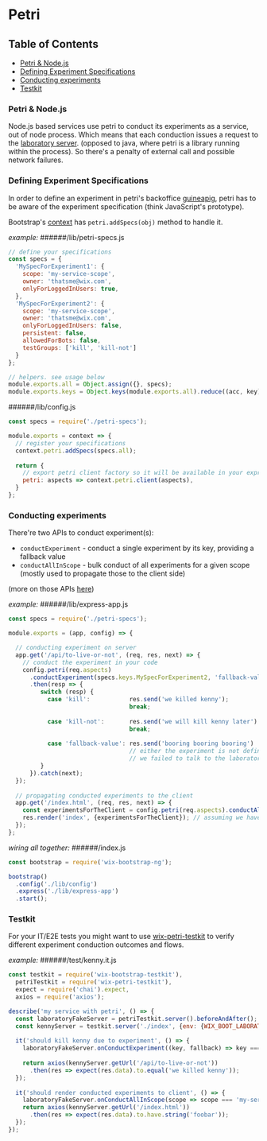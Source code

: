 # Petri

## Table of Contents
- [Petri & Node.js](#petri--nodejs)
- [Defining Experiment Specifications](#defining-experiment-specifications)
- [Conducting experiments](#conducting-experiments)
- [Testkit](#testkit)                                     

### Petri & Node.js
Node.js based services use petri to conduct its experiments as a service, out of node process. 
Which means that each conduction issues a request to the [laboratory server](https://github.com/wix-private/wix-petri/tree/master/wix-laboratory-server). 
(opposed to java, where petri is a library running within the process). So there's a penalty of external call and possible 
network failures.

### Defining Experiment Specifications
In order to define an experiment in petri's backoffice [guineapig](https://guineapig.wix.com/home/),
petri has to be aware of the experiment specification (think JavaScript's prototype). 

Bootstrap's [context](../wix-bootstrap-ng/README.md#context) has `petri.addSpecs(obj)` method to handle it.

_example:_
######/lib/petri-specs.js
```js
// define your specifications
const specs = {
  'MySpecForExperiment1': {
    scope: 'my-service-scope',
    owner: 'thatsme@wix.com',
    onlyForLoggedInUsers: true,
  },
  'MySpecForExperiment2': {
    scope: 'my-service-scope',
    owner: 'thatsme@wix.com',
    onlyForLoggedInUsers: false,
    persistent: false,
    allowedForBots: false,
    testGroups: ['kill', 'kill-not']
  }
};

// helpers. see usage below
module.exports.all = Object.assign({}, specs);
module.exports.keys = Object.keys(module.exports.all).reduce((acc, key) => { acc[key] = key; return acc }, {});
```

######/lib/config.js
```js
const specs = require('./petri-specs');

module.exports = context => {
  // register your specifications
  context.petri.addSpecs(specs.all);
  
  return {
    // export petri client factory so it will be available in your express app  
    petri: aspects => context.petri.client(aspects),
  }
};
```

### Conducting experiments
There're two APIs to conduct experiment(s):
- `conductExperiment` - conduct a single experiment by its key, providing a fallback value
- `conductAllInScope` - bulk conduct of all experiments for a given scope (mostly used to propagate those to the client side)

(more on those APIs [here](../../petri/wix-petri-client/README.md#api))

_example:_
######/lib/express-app.js
```js
const specs = require('./petri-specs');

module.exports = (app, config) => {

  // conducting experiment on server        
  app.get('/api/to-live-or-not', (req, res, next) => {
    // conduct the experiment in your code
    config.petri(req.aspects)
      .conductExperiment(specs.keys.MySpecForExperiment2, 'fallback-value')
      .then(resp => {
         switch (resp) {
           case 'kill':           res.send('we killed kenny');   
                                  break;
           
           case 'kill-not':       res.send('we will kill kenny later')
                                  break;
           
           case 'fallback-value': res.send('booring booring booring')
                                  // either the experiment is not defined (yet/already) or 
                                  // we failed to talk to the laboratory server  
         }
      }).catch(next);    
  });
  
  // propagating conducted experiments to the client
  app.get('/index.html', (req, res, next) => {
    const experimentsForTheClient = config.petri(req.aspects).conductAllInScope('my-service-scope');
    res.render('index', {experimentsForTheClient}); // assuming we have a view with that name
  });
};
```
_wiring all together:_
######/index.js
```js
const bootstrap = require('wix-bootstrap-ng');

bootstrap()
  .config('./lib/config')
  .express('./lib/express-app')
  .start();

```

### Testkit
For your IT/E2E tests you might want to use [wix-petri-testkit](../../petri/wix-petri-testkit/README.md) to verify 
different experiment conduction outcomes and flows.

_example:_
######/test/kenny.it.js
```js
const testkit = require('wix-bootstrap-testkit'),
  petriTestkit = require('wix-petri-testkit'),
  expect = require('chai').expect,
  axios = require('axios');

describe('my service with petri', () => {
  const laboratoryFakeServer = petriTestkit.server().beforeAndAfter();
  const kennyServer = testkit.server('./index', {env: {WIX_BOOT_LABORATORY_URL: `http://localhost:${laboratoryFakeServer.getPort()}`}}).beforeAndAfter();
  
  it('should kill kenny due to experiment', () => {
    laboratoryFakeServer.onConductExperiment((key, fallback) => key === 'MySpecForExperiment2' ? 'kill' : fallback);
    
    return axios(kennyServer.getUrl('/api/to-live-or-not'))
      .then(res => expect(res.data).to.equal('we killed kenny'));    
  });
  
  it('should render conducted experiments to client', () => {
    laboratoryFakeServer.onConductAllInScope(scope => scope === 'my-service-scope' ? {'MySpecForExperiment1':'foobar', 'MySpecForExperiment2': 'kill-not'} : {}); 
    return axios(kennyServer.getUrl('/index.html'))
      .then(res => expect(res.data).to.have.string('foobar'));
  });
});

```
